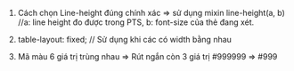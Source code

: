 1. Cách chọn Line-height đúng chính xác => sử dụng mixin line-height(a, b) //a: line height đo được trong PTS, b: font-size của thẻ đang xét.

2. table-layout: fixed; // Sử dụng khi các <td> có width bằng nhau

3. Mã màu 6 giá trị trùng nhau => Rút ngắn còn 3 giá trị
 #999999 => #999
